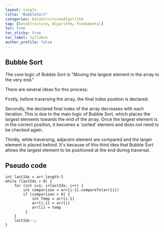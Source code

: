 ```yaml
---
layout: single
title: "BubbleSort"
categories: DataStructure&Algorithm
tag: [DataStructure, Algorithm, Fundamental]
toc: true
toc_sticky: true
toc_label: Syllabus
author_profile: false
---
```


## Bubble Sort

The core logic of Bubble Sort is "Moving the largest element in the array to the very end."<br>

There are several ideas for this process:<br>

Firstly, before traversing the array, the final index position is declared.<br>

Secondly, the declared final index of the array decreases with each iteration. This is due to the main logic of Bubble Sort, which places the largest elements towards the end of the array. Once the largest element is in the correct position, it becomes a 'sorted' element and does not need to be checked again.<br>

Thirdly, while traversing, adjacent element are compared and the larger element is placed behind. It's because of this third idea that Bubble Sort allows the largest element to be positioned at the end during traversal.

## Pseudo code
```
int lastIdx = arr.length-1
while (lastIdx > 0) {
    for (int i=1; i<lastIdx; i++) {
        int comparison = arr[i-1].compareTo(arr[i])
        if (comparison > 0) {
            int Temp = arr[i-1]
            arr[i-1] = arr[i]
            arr[i] = temp
         }
    }
    lastIdx--;
}
```